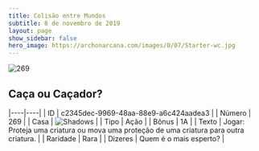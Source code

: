 ```yaml
---
title: Colisão entre Mundos
subtitle: 8 de novembro de 2019
layout: page
show_sidebar: false
hero_image: https://archonarcana.com/images/0/07/Starter-wc.jpg
---
```


![269](https://cdn.keyforgegame.com/media/card_front/pt/452_269_HMJGVQF67Q6P_pt.png)

## Caça ou Caçador?

|----|----|
| ID | c2345dec-9969-48aa-88e9-a6c424aadea3 |
| Número | 269 |
| Casa | ![Shadows](https://archonarcana.com/images/thumb/e/ee/Shadows.png/22px-Shadows.png "Sombras") |
| Tipo | Ação |
| Bônus | 1A |
| Texto | Jogar: Proteja uma criatura ou mova uma proteção de uma criatura para outra criatura. |
| Raridade | Rara |
| Dizeres | Quem é o mais esperto? |
